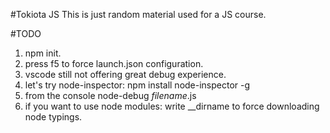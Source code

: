 #Tokiota JS
This is just random material used for a JS course.

#TODO
1. npm init.
2. press f5 to force launch.json configuration.
3. vscode still not offering great debug experience.
4. let's try node-inspector: npm install node-inspector -g
5. from the console node-debug *filename*.js
6. if you want to use node modules: write __dirname to force downloading node typings.
